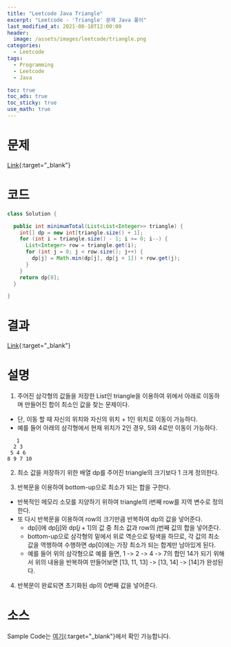 ```yaml
---
title: "Leetcode Java Triangle"
excerpt: "Leetcode - 'Triangle' 문제 Java 풀이"
last_modified_at: 2021-08-10T12:00:00
header:
  image: /assets/images/leetcode/triangle.png
categories:
  - Leetcode
tags:
  - Programming
  - Leetcode
  - Java

toc: true
toc_ads: true
toc_sticky: true
use_math: true
---
```

# 문제
[Link](https://leetcode.com/problems/triangle/){:target="_blank"}

# 코드
```java
class Solution {

  public int minimumTotal(List<List<Integer>> triangle) {
    int[] dp = new int[triangle.size() + 1];
    for (int i = triangle.size() - 1; i >= 0; i--) {
      List<Integer> row = triangle.get(i);
      for (int j = 0; j < row.size(); j++) {
        dp[j] = Math.min(dp[j], dp[j + 1]) + row.get(j);
      }
    }
    return dp[0];
  }

}
```

# 결과
[Link](https://leetcode.com/submissions/detail/536044081/){:target="_blank"}

# 설명
1. 주어진 삼각형의 값들을 저장한 List인 triangle을 이용하여 위에서 아래로 이동하며 만들어진 합이 최소인 값을 찾는 문제이다.
- 단, 이동 할 때 자신의 위치와 자신의 위치 + 1인 위치로 이동이 가능하다.
- 예를 들어 아래의 삼각형에서 현재 위치가 2인 경우, 5와 4로만 이동이 가능하다.

```text
   1
  2 3
 5 4 6
8 9 7 10
```

2. 최소 값을 저장하기 위한 배열 dp를 주어진 triangle의 크기보다 1 크게 정의한다.

3. 반복문을 이용하여 bottom-up으로 최소가 되는 합을 구한다.
- 반복적인 메모리 소모를 지양하기 위하여 triangle의 i번째 row를 지역 변수로 정의한다.
- 또 다시 반복문을 이용하여 row의 크기만큼 반복하여 dp의 값을 넣어준다.
  - dp[i]에 dp[j]와 dp[$j + 1$]의 값 중 최소 값과 row의 j번째 값의 합을 넣어준다.
  - bottom-up으로 삼각형의 밑에서 위로 역순으로 탐색을 하므로, 각 값의 최소 값을 역행하여 수행하면 dp[0]에는 가장 최소가 되는 합계만 남아있게 된다.
  - 예를 들어 위의 삼각형으로 예를 들면, 1 -> 2 -> 4 -> 7의 합인 14가 되기 위해서 위의 내용을 반복하여 만들어보면 [13, 11, 13] -> [13, 14] -> [14]가 완성된다.

4. 반복문이 완료되면 초기화된 dp의 0번째 값을 넣어준다.

# 소스
Sample Code는 [여기](https://github.com/GracefulSoul/leetcode/blob/master/src/main/java/gracefulsoul/problems/Triangle.java){:target="_blank"}에서 확인 가능합니다.